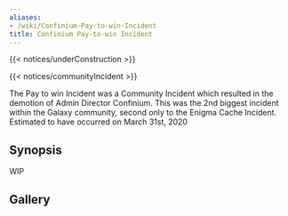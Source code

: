 ```yaml
---
aliases:
- /wiki/Confinium-Pay-to-win-Incident
title: Confinium Pay-to-win Incident
---  
```


{{< notices/underConstruction >}}   

{{< notices/communityIncident >}} 

The Pay to win Incident was a Community Incident which resulted in the demotion of Admin Director Confinium. This was the 2nd biggest incident within the Galaxy community, second only to the Enigma Cache Incident. Estimated to have occurred on March 31st, 2020

## Synopsis

WIP

## Gallery